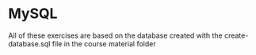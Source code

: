 # MySQL

All of these exercises are based on the database created with the create-database.sql file in the course material folder
